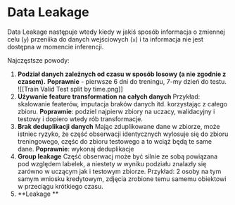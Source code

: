 # Data Leakage
Data Leakage następuje wtedy kiedy w jakiś sposób informacja o zmiennej celu (`y`) przeniika do danych wejściowych (`x`) i ta informacja nie jest dostępna w momencie inferencji.

Najczęstsze powody:
1. **Podział danych zależnych od czasu w sposób losowy (a nie zgodnie z czasem).** 
   **Poprawnie** - pierwsze 6 dni do treningu, 7-my dzień do testu.
   ![[Train Valid Test split by time.png]]
2. **Używanie feature transformation na całych danych**
   Przykład: skalowanie featerów, imputacja braków danych itd. korzystając z całego zbioru.
   **Poprawnie**: podziel najpierw zbiory na uczacy, walidacyjny i testowy i dopiero wtedy rób transformacje.
3. **Brak deduplikacji danych**
   Mając zduplikowane dane w zbiorze, może istniec ryzyko, że część obserwacji identycznych wylosuje się do zbioru treningowego, częśc do zbioru testowego a to wciąż będą te same dane.
   **Poprawnie**: wykonaj deduplikacje
4. **Group leakage**
   Część obserwacj może być silnie ze sobą powiązana pod względem labelek, a niestety w wyniku podziału znalazły się zarówno w uczącym jak i testowym zbiorze.
   Przykład: 2 osoby na tym samym wniosku kredytowym, zdjęcia zrobione temu samemu obiektowi w przeciągu krótkiego czasu.
5. **Leakage **
